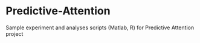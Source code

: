 # Predictive-Attention
Sample experiment and analyses scripts (Matlab, R) for Predictive Attention project
